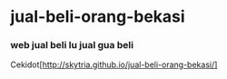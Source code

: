 # jual-beli-orang-bekasi
### web jual beli lu jual gua beli

Cekidot[http://skytria.github.io/jual-beli-orang-bekasi/]

